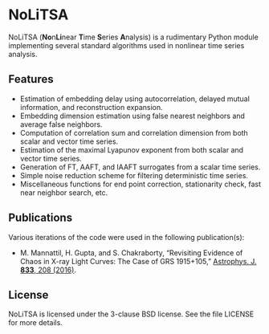 NoLiTSA
=======

NoLiTSA (**No**n**Li**near **T**ime **S**eries **A**nalysis) is
a rudimentary Python module implementing several standard algorithms
used in nonlinear time series analysis.

Features
--------

* Estimation of embedding delay using autocorrelation, delayed mutual
  information, and reconstruction expansion.
* Embedding dimension estimation using false nearest neighbors and
  average false neighbors.
* Computation of correlation sum and correlation dimension from both
  scalar and vector time series.
* Estimation of the maximal Lyapunov exponent from both scalar and
  vector time series.
* Generation of FT, AAFT, and IAAFT surrogates from a scalar time
  series.
* Simple noise reduction scheme for filtering deterministic time series.
* Miscellaneous functions for end point correction, stationarity check,
  fast near neighbor search, etc.

Publications
------------

Various iterations of the code were used in the following
publication(s):

* M. Mannattil, H. Gupta, and S. Chakraborty, “Revisiting Evidence of Chaos in X-ray Light Curves: The Case of GRS 1915+105,” [Astrophys. J. __833__, 208 (2016)](https://dx.doi.org/10.3847/1538-4357/833/2/208).

License
-------

NoLiTSA is licensed under the 3-clause BSD license.  See the file
LICENSE for more details.
